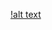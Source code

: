 [!alt text](https://github.com/KHkhalaf/Music-App-Official/blob/master/MusicApp/MusicPlayer-Thumbnail.png)
